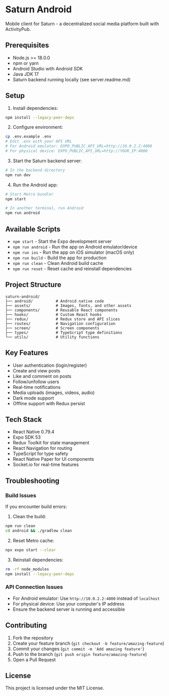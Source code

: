 # Saturn Android

Mobile client for Saturn - a decentralized social media platform built with ActivityPub.

## Prerequisites

- Node.js >= 18.0.0
- npm or yarn
- Android Studio with Android SDK
- Java JDK 17
- Saturn backend running locally (see server.readme.md)

## Setup

1. Install dependencies:
```bash
npm install --legacy-peer-deps
```

2. Configure environment:
```bash
cp .env.example .env
# Edit .env with your API URL
# For Android emulator: EXPO_PUBLIC_API_URL=http://10.0.2.2:4000
# For physical device: EXPO_PUBLIC_API_URL=http://YOUR_IP:4000
```

3. Start the Saturn backend server:
```bash
# In the backend directory
npm run dev
```

4. Run the Android app:
```bash
# Start Metro bundler
npm start

# In another terminal, run Android
npm run android
```

## Available Scripts

- `npm start` - Start the Expo development server
- `npm run android` - Run the app on Android emulator/device
- `npm run ios` - Run the app on iOS simulator (macOS only)
- `npm run build` - Build the app for production
- `npm run clean` - Clean Android build cache
- `npm run reset` - Reset cache and reinstall dependencies

## Project Structure

```
saturn-android/
├── android/          # Android native code
├── assets/           # Images, fonts, and other assets
├── components/       # Reusable React components
├── hooks/            # Custom React hooks
├── redux/            # Redux store and API slices
├── routes/           # Navigation configuration
├── screen/           # Screen components
├── types/            # TypeScript type definitions
└── utils/            # Utility functions
```

## Key Features

- User authentication (login/register)
- Create and view posts
- Like and comment on posts
- Follow/unfollow users
- Real-time notifications
- Media uploads (images, videos, audio)
- Dark mode support
- Offline support with Redux persist

## Tech Stack

- React Native 0.79.4
- Expo SDK 53
- Redux Toolkit for state management
- React Navigation for routing
- TypeScript for type safety
- React Native Paper for UI components
- Socket.io for real-time features

## Troubleshooting

### Build Issues

If you encounter build errors:

1. Clean the build:
```bash
npm run clean
cd android && ./gradlew clean
```

2. Reset Metro cache:
```bash
npx expo start --clear
```

3. Reinstall dependencies:
```bash
rm -rf node_modules
npm install --legacy-peer-deps
```

### API Connection Issues

- For Android emulator: Use `http://10.0.2.2:4000` instead of `localhost`
- For physical device: Use your computer's IP address
- Ensure the backend server is running and accessible

## Contributing

1. Fork the repository
2. Create your feature branch (`git checkout -b feature/amazing-feature`)
3. Commit your changes (`git commit -m 'Add amazing feature'`)
4. Push to the branch (`git push origin feature/amazing-feature`)
5. Open a Pull Request

## License

This project is licensed under the MIT License.
